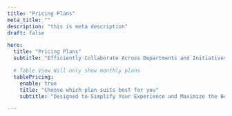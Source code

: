 ```yaml
---
title: "Pricing Plans"
meta_title: ""
description: "this is meta description"
draft: false

hero:
  title: "Pricing Plans"
  subtitle: "Efficiently Collaborate Across Departments and Initiatives with Draftify's Comprehensive and Easy-to-Use Collaboration Solutions"

  # Table View Will only show monthly plans
  tablePricing:
    enable: true
    title: "Choose which plan suits best for you"
    subtitle: "Designed to Simplify Your Experience and Maximize the Benefits of Draftify's Innovative Features"

---
```

